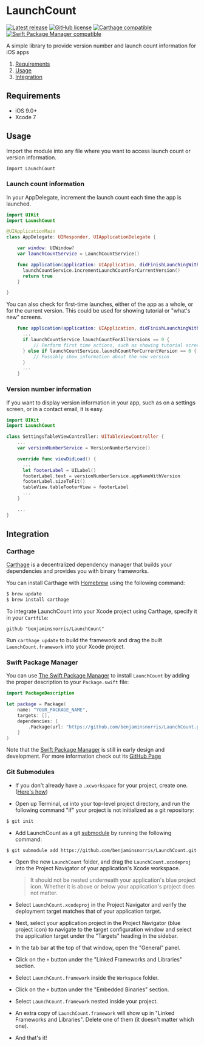 # LaunchCount
[![Latest release](http://img.shields.io/github/release/benjaminsnorris/LaunchCount.svg)](https://github.com/benjaminsnorris/LaunchCount/releases)
[![GitHub license](https://img.shields.io/github/license/benjaminsnorris/LaunchCount.svg)](/LICENSE)
[![Carthage compatible](https://img.shields.io/badge/Carthage-compatible-brightgreen.svg)](https://github.com/Carthage/Carthage)
[![Swift Package Manager compatible](https://img.shields.io/badge/Swift_Package_Manager-compatible-brightgreen.svg)](https://swift.org/package-manager)

A simple library to provide version number and launch count information for iOS apps

1. [Requirements](#requirements)
2. [Usage](#usage)
3. [Integration](#intgration)


## Requirements
- iOS 9.0+
- Xcode 7


## Usage
Import the module into any file where you want to access launch count or version information.
```swift
Import LaunchCount
```

### Launch count information
In your AppDelegate, increment the launch count each time the app is launched.

```swift
import UIKit
import LaunchCount

@UIApplicationMain
class AppDelegate: UIResponder, UIApplicationDelegate {

    var window: UIWindow?
    var launchCountService = LaunchCountService()

    func application(application: UIApplication, didFinishLaunchingWithOptions launchOptions: [NSObject: AnyObject]?) -> Bool {
      launchCountService.incrementLaunchCountForCurrentVersion()
      return true
    }

}
```

You can also check for first-time launches, either of the app as a whole, or for the current version. This could be used for showing tutorial or "what's new" screens.

```swift
    func application(application: UIApplication, didFinishLaunchingWithOptions launchOptions: [NSObject: AnyObject]?) -> Bool {
      ...
      if launchCountService.launchCountForAllVersions == 0 {
          // Perform first time actions, such as showing tutorial screens
      } else if launchCountService.launchCountForCurrentVersion == 0 {
          // Possibly show information about the new version
      }
      ...
    }
```

### Version number information

If you want to display version information in your app, such as on a settings screen, or in a contact email, it is easy.

```swift
import UIKit
import LaunchCount

class SettingsTableViewController: UITableViewController {
    ...
    var versionNumberService = VersionNumberService()

    override func viewDidLoad() {
      ...
      let footerLabel = UILabel()
      footerLabel.text = versionNumberService.appNameWithVersion
      footerLabel.sizeToFit()
      tableView.tableFooterView = footerLabel
      ...
    }

    ...
}

```


## Integration
### Carthage

[Carthage](https://github.com/Carthage/Carthage) is a decentralized dependency manager that builds your dependencies and provides you with binary frameworks.

You can install Carthage with [Homebrew](http://brew.sh/) using the following command:

```bash
$ brew update
$ brew install carthage
```

To integrate LaunchCount into your Xcode project using Carthage, specify it in your `Cartfile`:

```ogdl
github "benjaminsnorris/LaunchCount"
```

Run `carthage update` to build the framework and drag the built `LaunchCount.framework` into your Xcode project.

### Swift Package Manager

You can use [The Swift Package Manager](https://swift.org/package-manager) to install `LaunchCount` by adding the proper description to your `Package.swift` file:

```swift
import PackageDescription

let package = Package(
    name: "YOUR_PACKAGE_NAME",
    targets: [],
    dependencies: [
        .Package(url: "https://github.com/benjaminsnorris/LaunchCount.git", majorVersion: 1)
    ]
)
```

Note that the [Swift Package Manager](https://swift.org/package-manager) is still in early design and development. For more information check out its [GitHub Page](https://github.com/apple/swift-package-manager)


### Git Submodules

- If you don't already have a `.xcworkspace` for your project, create one. ([Here's how](https://developer.apple.com/library/ios/recipes/xcode_help-structure_navigator/articles/Adding_an_Existing_Project_to_a_Workspace.html))

- Open up Terminal, `cd` into your top-level project directory, and run the following command "if" your project is not initialized as a git repository:

```bash
$ git init
```

- Add LaunchCount as a git [submodule](http://git-scm.com/docs/git-submodule) by running the following command:

```bash
$ git submodule add https://github.com/benjaminsnorris/LaunchCount.git Vendor/LaunchCount
```

- Open the new `LaunchCount` folder, and drag the `LaunchCount.xcodeproj` into the Project Navigator of your application's Xcode workspace.

    > It should not be nested underneath your application's blue project icon. Whether it is above or below your application's project does not matter.

- Select `LaunchCount.xcodeproj` in the Project Navigator and verify the deployment target matches that of your application target.
- Next, select your application project in the Project Navigator (blue project icon) to navigate to the target configuration window and select the application target under the "Targets" heading in the sidebar.
- In the tab bar at the top of that window, open the "General" panel.
- Click on the `+` button under the "Linked Frameworks and Libraries" section.
- Select `LaunchCount.framework` inside the `Workspace` folder.
- Click on the `+` button under the "Embedded Binaries" section.
- Select `LaunchCount.framework` nested inside your project.
- An extra copy of `LaunchCount.framework` will show up in "Linked Frameworks and Libraries". Delete one of them (it doesn't matter which one).
- And that's it!
